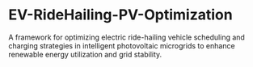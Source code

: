 # EV-RideHailing-PV-Optimization
A framework for optimizing electric ride-hailing vehicle scheduling and charging strategies in intelligent photovoltaic microgrids to enhance renewable energy utilization and grid stability.

